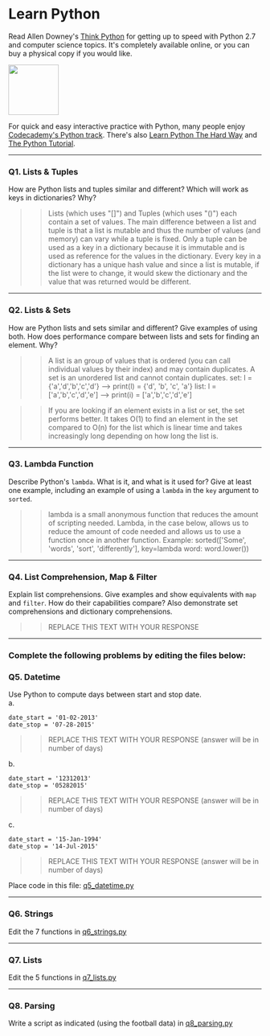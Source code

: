 # Learn Python

Read Allen Downey's [Think Python](http://www.greenteapress.com/thinkpython/) for getting up to speed with Python 2.7 and computer science topics. It's completely available online, or you can buy a physical copy if you would like.

<a href="http://www.greenteapress.com/thinkpython/"><img src="img/think_python.png" style="width: 100px;" target="_blank"></a>

For quick and easy interactive practice with Python, many people enjoy [Codecademy's Python track](http://www.codecademy.com/en/tracks/python). There's also [Learn Python The Hard Way](http://learnpythonthehardway.org/book/) and [The Python Tutorial](https://docs.python.org/2/tutorial/).

---

### Q1. Lists &amp; Tuples

How are Python lists and tuples similar and different? Which will work as keys in dictionaries? Why?

>> Lists (which uses "[]") and Tuples (which uses "()")  each contain a set of values. The main difference between a list and tuple is that a list is mutable and thus the number of values (and memory) can vary while a tuple is fixed. Only a tuple can be used as a key in a dictionary because it is immutable and is used  as reference for the values in the dictionary. Every key in a dictionary has a unique hash value and since a list is mutable, if the list were to change, it would skew the dictionary and the value that was returned would be different.

---

### Q2. Lists &amp; Sets

How are Python lists and sets similar and different? Give examples of using both. How does performance compare between lists and sets for finding an element. Why?

>> A list is an group of values that is ordered (you can call individual values by their index) and may contain duplicates. A set is an unordered list and cannot contain duplicates.
>>set: l = {'a','d','b','c','d'} --> print(l) = {'d', 'b', 'c', 'a'}
>>list: l =['a','b','c','d','e'] --> print(i) = ['a','b','c','d','e']

>>If you are looking if an element exists in a list or set, the set performs better. It takes O(1) to find an element in the set compared to O(n) for the list which is linear time and takes increasingly long depending on how long the list is. 

---

### Q3. Lambda Function

Describe Python's `lambda`. What is it, and what is it used for? Give at least one example, including an example of using a `lambda` in the `key` argument to `sorted`.

>> lambda is a small anonymous function that reduces the amount of scripting needed. Lambda, in the case below, allows us to reduce the amount of code needed and allows us to use a function once in another function. 
>> Example: sorted(['Some', 'words', 'sort', 'differently'], key=lambda word: word.lower())
---

### Q4. List Comprehension, Map &amp; Filter

Explain list comprehensions. Give examples and show equivalents with `map` and `filter`. How do their capabilities compare? Also demonstrate set comprehensions and dictionary comprehensions.

>> REPLACE THIS TEXT WITH YOUR RESPONSE

---

### Complete the following problems by editing the files below:

### Q5. Datetime
Use Python to compute days between start and stop date.   
a.  

```
date_start = '01-02-2013'    
date_stop = '07-28-2015'
```

>> REPLACE THIS TEXT WITH YOUR RESPONSE (answer will be in number of days)

b.  
```
date_start = '12312013'  
date_stop = '05282015'  
```

>> REPLACE THIS TEXT WITH YOUR RESPONSE (answer will be in number of days)

c.  
```
date_start = '15-Jan-1994'      
date_stop = '14-Jul-2015'  
```

>> REPLACE THIS TEXT WITH YOUR RESPONSE  (answer will be in number of days)

Place code in this file: [q5_datetime.py](python/q5_datetime.py)

---

### Q6. Strings
Edit the 7 functions in [q6_strings.py](python/q6_strings.py)

---

### Q7. Lists
Edit the 5 functions in [q7_lists.py](python/q7_lists.py)

---

### Q8. Parsing
Write a script as indicated (using the football data) in [q8_parsing.py](python/q8_parsing.py)





